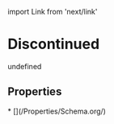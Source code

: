 import Link from 'next/link'
# Discontinued

undefined

## Properties

<Grid>
* [](/Properties/Schema.org/)

</Grid>

